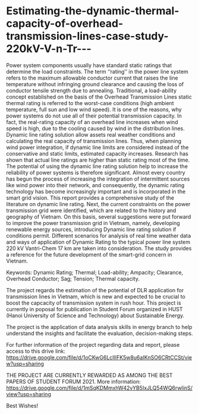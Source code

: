# Estimating-the-dynamic-thermal-capacity-of-overhead-transmission-lines-case-study-220kV-V-n-Tr---
Power system components usually have standard static ratings that determine the load  constraints. The term ‘‘rating’’ in the power line system refers to the maximum  allowable conductor current that raises the line temperature without infringing ground  clearance and causing the loss of conductor tensile strength due to annealing.  Traditional, a load-ability concept established on the basis of the Overhead  Transmission Lines static thermal rating is referred to the worst-case conditions (high  ambient temperature, full sun and low wind speed). It is one of the reasons, why power  systems do not use all of their potential transmission capacity. In fact, the real-rating  capacity of an overhead line increases when wind speed is high, due to the cooling  caused by wind in the distribution lines. Dynamic line rating solution allow assets real  weather conditions and calculating the real capacity of transmission lines. Thus, when  planning wind power integration, if dynamic line limits are considered instead of the  conservative and static limits, estimated capacity increases. Research has shown that actual line ratings are higher than static rating most of the time. The potential of using  the dynamic line rating solution help to increase the reliability of power systems is  therefore significant. Almost every country has begun the process of increasing the  integration of intermittent sources like wind power into their network, and consequently,  the dynamic rating technology has become increasingly important and is incorporated  in the smart grid vision. This report provides a comprehensive study of the literature on  dynamic line rating. Next, the current constraints on the power transmission grid were  identified, which are related to the history and geography of Vietnam. On this basis, several suggestions were put forward to improve the power transmission grid in  Vietnam, namely, developing renewable energy sources, introducing Dynamic line  rating solution if conditions permit. Different scenarios for analysis of real time weather  data and ways of application of Dynamic Rating to the typical power line system 220  kV Vantri-Chem 17 km are taken into consideration. The study provides a reference for  the future development of the smart-grid concern in Vietnam. 

Keywords: Dynamic Rating; Thermal; Load-ability; Ampacity; Clearance, Overhead Conductor; Sag; Tension; Thermal capacity.

The project regards the estimation of the potential of DLR application for transmission lines in Vietnam, which is new and expected to be crucial to boost the capcacity of transmission system in rush hour. This project is currently in poposal for publication in Student Forum organized in HUST (Hanoi University of Science and Technology) about Sustainable Energy.

The project is the application of data analysis skills in energy branch to help understand the insights and facilitate the evaluation, decision-making steps. 

For further information of the project regarding data and report, please access to this drive link: https://drive.google.com/file/d/1oCKwG6LcIlIFK5w8u6aIKnSO6CRtCCSt/view?usp=sharing

THE PROJECT ARE CURRENTLY REWARDED AS AMONG THE BEST PAPERS OF STUDENT FORUM 2021. More information: https://drive.google.com/file/d/1mSqKDMmxhW42vYB5IxJLQ54WQ6rwIinS/view?usp=sharing

Best Wishes!
